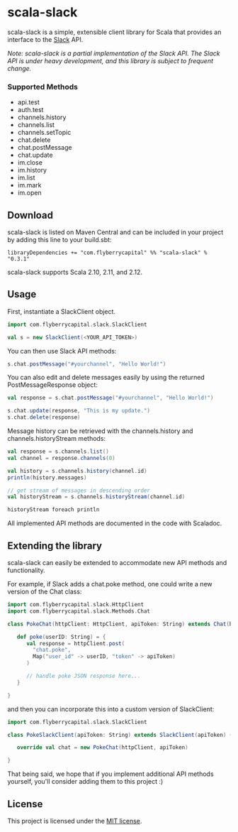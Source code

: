 # scala-slack

scala-slack is a simple, extensible client library for Scala that provides an interface to the [Slack](http://slack.com) API.

_Note: scala-slack is a partial implementation of the Slack API. The Slack API is under heavy development, and this library
is subject to frequent change._

### Supported Methods

 - api.test
 - auth.test
 - channels.history
 - channels.list
 - channels.setTopic
 - chat.delete
 - chat.postMessage
 - chat.update
 - im.close
 - im.history
 - im.list
 - im.mark
 - im.open

## Download

scala-slack is listed on Maven Central and can be included in your project by adding this line to your build.sbt:
```
libraryDependencies += "com.flyberrycapital" %% "scala-slack" % "0.3.1"
```
scala-slack supports Scala 2.10, 2.11, and 2.12.

## Usage

First, instantiate a SlackClient object.

```scala
import com.flyberrycapital.slack.SlackClient

val s = new SlackClient(<YOUR_API_TOKEN>)
```

You can then use Slack API methods:
```scala
s.chat.postMessage("#yourchannel", "Hello World!")
```

You can also edit and delete messages easily by using the returned PostMessageResponse object:
```scala
val response = s.chat.postMessage("#yourchannel", "Hello World!")

s.chat.update(response, "This is my update.")
s.chat.delete(response)
```

Message history can be retrieved with the channels.history and channels.historyStream methods:
```scala
val response = s.channels.list()
val channel = response.channels(0)

val history = s.channels.history(channel.id)
println(history.messages)

// get stream of messages in descending order
val historyStream = s.channels.historyStream(channel.id)

historyStream foreach println
```

All implemented API methods are documented in the code with Scaladoc.

## Extending the library

scala-slack can easily be extended to accommodate new API methods and functionality.

For example, if Slack adds a chat.poke method, one could write a new version of the Chat class:
```scala
import com.flyberrycapital.slack.HttpClient
import com.flyberrycapital.slack.Methods.Chat

class PokeChat(httpClient: HttpClient, apiToken: String) extends Chat(httpClient, apiToken) {

   def poke(userID: String) = {
      val response = httpClient.post(
        "chat.poke",
        Map("user_id" -> userID, "token" -> apiToken)
      )

      // handle poke JSON response here...
   }

}
```

and then you can incorporate this into a custom version of SlackClient:

```scala
import com.flyberrycapital.slack.SlackClient

class PokeSlackClient(apiToken: String) extends SlackClient(apiToken) {

   override val chat = new PokeChat(httpClient, apiToken)

}
```

That being said, we hope that if you implement additional API methods yourself, you'll consider adding them to this project :)

## License

This project is licensed under the [MIT license](http://opensource.org/licenses/MIT).

